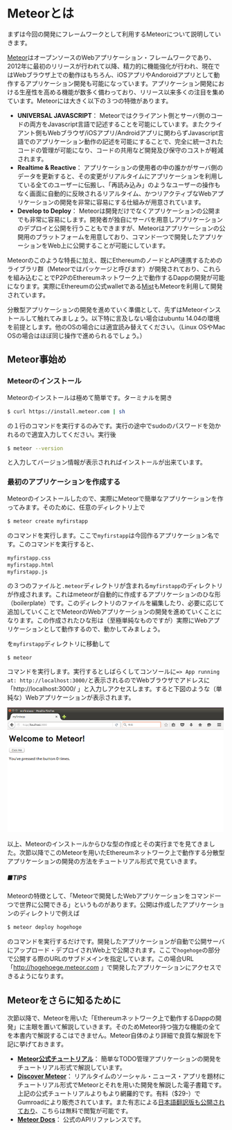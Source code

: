 # Meteorとは

まずは今回の開発にフレームワークとして利用するMeteorについて説明していきます。

[Meteor](https://www.meteor.com/)はオープンソースのWebアプリケーション・フレームワークであり、2012年に最初のリリースが行われて以降、精力的に機能強化が行われ、現在ではWebブラウザ上での動作はもちろん、iOSアプリやAndoroidアプリとして動作するアプリケーション開発も可能になっています。アプリケーション開発における生産性を高める機能が数多く備わっており、リリース以来多くの注目を集めています。Meteorには大きく以下の３つの特徴があります。
* **UNIVERSAL JAVASCRIPT**： Meteorではクライアント側とサーバ側のコードの両方をJavascript言語で記述することを可能にしています。またクライアント側もWebブラウザ/iOSアプリ/Androidアプリに関わらずJavascript言語でのアプリケーション動作の記述を可能にすることで、完全に統一されたコードの管理が可能になり、コードの共用など開発及び保守のコストが軽減されます。
* **Realtime & Reactive**： アプリケーションの使用者の中の誰かがサーバ側のデータを更新すると、その変更がリアルタイムにアプリケーションを利用している全てのユーザーに伝搬し、「再読み込み」のようなユーザーの操作もなく画面に自動的に反映されるリアルタイム、かつリアクティブなWebアプリケーションの開発を非常に容易にする仕組みが用意されています。
* **Develop to Deploy**： Meteorは開発だけでなくアプリケーションの公開までも非常に容易にします。開発者が独自にサーバを用意しアプリケーションのデプロイと公開を行うこともできますが、Meteorはアプリケーションの公開用のプラットフォームを用意しており、コマンド一つで開発したアプリケーションをWeb上に公開することが可能にしています。

Meteorのこのような特長に加え、既にEthereumのノードとAPI連携するためのライブラリ群（Meteorではパッケージと呼びます）が開発されており、これらを組み込むことでP2PのEthereumネットワーク上で動作するDappの開発が可能になります。実際にEthereumの公式walletである[Mist](https://github.com/ethereum/mist)もMeteorを利用して開発されています。

分散型アプリケーションの開発を進めていく準備として、先ずはMeteorインストールして触れてみましょう。以下特に言及しない場合はubuntu 14.04の環境を前提とします。他のOSの場合には適宜読み替えてください。（Linux OSやMac OSの場合はほぼ同じ操作で進められるでしょう。）

## Meteor事始め

### Meteorのインストール
Meteorのインストールは極めて簡単です。ターミナルを開き
``` bash
$ curl https://install.meteor.com | sh
```
の１行のコマンドを実行するのみです。実行の途中でsudoのパスワードを効かれるので適宜入力してください。実行後
``` bash
$ meteor --version
```
と入力してバージョン情報が表示されればインストールが出来ています。

### 最初のアプリケーションを作成する
Meteorのインストールしたので、実際にMeteorで簡単なアプリケーションを作ってみます。そのために、任意のディレクトリ上で
``` bash
$ meteor create myfirstapp
```
のコマンドを実行します。ここで`myfirstapp`は今回作るアプリケーション名です。このコマンドを実行すると、
```
myfirstapp.css
myfirstapp.html
myfirstapp.js
```
の３つのファイルと`.meteor`ディレクトリが含まれる`myfirstapp`のディレクトリが作成されます。これはmeteorが自動的に作成するアプリケーションのひな形（boilerplate）です。このディレクトリのファイルを編集したり、必要に応じて追加していくことでMeteorのWebアプリケーションの開発を進めていくことになります。この作成されたひな形は（至極単純なものですが）実際にWebアプリケーションとして動作するので、動かしてみましょう。

を`myfirstapp`ディレクトリに移動して
``` bash
$ meteor
```
コマンドを実行します。実行するとしばらくしてコンソールに`=> App running at: http://localhost:3000/`と表示されるのでWebブラウザでアドレスに「http://localhost:3000/ 」と入力しアクセスします。すると下図のような（単純な）Webアプリケーションが表示されます。

<img src="00_img/myfirstapp.png" width="500">

以上、Meteorのインストールからひな型の作成とその実行までを見てきました。次節以降でこのMeteorを用いたEthereumネットワーク上で動作する分散型アプリケーションの開発の方法をチュートリアル形式で見ていきます。

##### ■TIPS
Meteorの特徴として、「Meteorで開発したWebアプリケーションをコマンド一つで世界に公開できる」というものがあります。公開は作成したアプリケーションのディレクトリで例えば
``` bash
$ meteor deploy hogehoge
```
のコマンドを実行するだけです。開発したアプリケーションが自動で公開サーバにアップロード・デプロイされWeb上で公開されます。ここで`hogehoge`の部分で公開する際のURLのサブドメインを指定しています。この場合URL「http://hogehoege.meteor.com 」で開発したアプリケーションにアクセスできるようになります。

## Meteorをさらに知るために
次節以降で、Meteorを用いた「Ethereumネットワーク上で動作するDappの開発」に主眼を置いて解説していきます。そのためMeteor持つ強力な機能の全てを本書内で解説するこはできません。Meteor自体のより詳細で良質な解説を下記に挙げておきます。
* **[Meteor公式チュートリアル](https://www.meteor.com/tutorials/blaze/creating-an-app)**： 簡単なTODO管理アプリケーションの開発をチュートリアル形式で解説しています。
* **[Discover Meteor](https://www.discovermeteor.com/)**： リアルタイムのソーシャル・ニュース・アプリを題材にチュートリアル形式でMeteorとそれを用いた開発を解説した電子書籍です。上記の公式チュートリアルよりもより網羅的です。有料（$29-）でGumroadにより販売されています。また有志による[日本語翻訳版も公開されており](http://ja.discovermeteor.com/)、こちらは無料で閲覧が可能です。
* **[Meteor Docs](http://docs.meteor.com/#/full/)**： 公式のAPIリファレンスです。